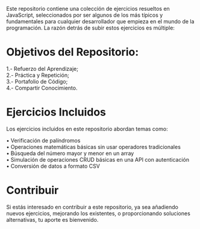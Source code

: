 Este repositorio contiene una colección de ejercicios resueltos en JavaScript, seleccionados por ser algunos de los más típicos y fundamentales para cualquier desarrollador que empieza en el mundo de la programación. La razón detrás de subir estos ejercicios es múltiple:

<h1>Objetivos del Repositorio:</h1>

1.- Refuerzo del Aprendizaje;<br>
2.- Práctica y Repetición;<br>
3.- Portafolio de Código;<br>
4.- Compartir Conocimiento.

<h1>Ejercicios Incluidos</h1>
Los ejercicios incluidos en este repositorio abordan temas como:

• Verificación de palíndromos<br>
• Operaciones matemáticas básicas sin usar operadores tradicionales<br>
• Búsqueda del número mayor y menor en un array<br>
• Simulación de operaciones CRUD básicas en una API con autenticación<br>
• Conversión de datos a formato CSV<br>

<h1>Contribuir</h1>
Si estás interesado en contribuir a este repositorio, ya sea añadiendo nuevos ejercicios, mejorando los existentes, o proporcionando soluciones alternativas, tu aporte es bienvenido. 
